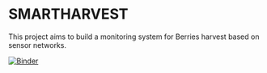 # SMARTHARVEST
This project aims to build a monitoring system for Berries harvest based on sensor networks.

[![Binder](https://mybinder.org/badge_logo.svg)](https://mybinder.org/v2/gh/pgaleas/SMARTHARVEST/master)
